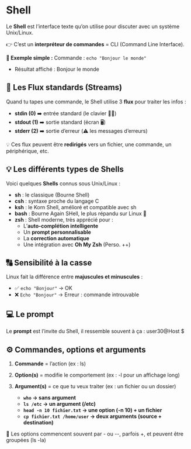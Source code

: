 # Shell

Le **Shell** est l’interface texte qu’on utilise pour discuter avec un système Unix/Linux. 

👉 C’est un **interpréteur de commandes** = CLI (Command Line Interface).

**💬 Exemple simple :** Commande : `echo "Bonjour le monde"` 
- Résultat affiché : Bonjour le monde



## **🔁 Les Flux standards (Streams)**

Quand tu tapes une commande, le Shell utilise 3 **flux** pour traiter les infos :

- **stdin (0)** ➡️ entrée standard (le clavier 🧑‍💻)
- **stdout (1)** ➡️ sortie standard (écran 🖥️)
- **stderr (2)** ➡️ sortie d’erreur (⚠️ les messages d’erreurs)

💡 Ces flux peuvent être **redirigés** vers un fichier, une commande, un périphérique, etc.



## **💡 Les différents types de Shells**

Voici quelques **Shells** connus sous Unix/Linux :

- **sh** : le classique (Bourne Shell)
- **csh** : syntaxe proche du langage C
- **ksh** : le Korn Shell, amélioré et compatible avec sh
- **bash** : Bourne Again SHell, le plus répandu sur Linux 🐧
- **zsh** : Shell moderne, très apprécié pour :
  - L’**auto-complétion intelligente**
  - Un **prompt personnalisable**
  - La **correction automatique**
  - Une intégration avec **Oh My Zsh** (Perso. ++)



## **🔠 Sensibilité à la casse**

Linux fait la différence entre **majuscules et minuscules** :

- ✅ `echo "Bonjour"` → OK
- ❌ `Echo "Bonjour"` → Erreur : commande introuvable



## **💻 Le prompt**

Le **prompt** est l’invite du Shell, il ressemble souvent à ça : user30@Host $



## **⚙️ Commandes, options et arguments**

1.  **Commande** = l’action (ex : ls)
2.  **Option(s)** = modifie le comportement (ex : -l pour un affichage long)
3.  **Argument(s)** = ce que tu veux traiter (ex : un fichier ou un dossier)

    - **`who` → sans argument**
    - **`ls /etc` → un argument (/etc)**
    - **`head -n 10 fichier.txt` → une option (-n 10) + un fichier**
    - **`cp fichier.txt /home/user` → deux arguments (source + destination)**

📌 Les options commencent souvent par - ou --, parfois +, et peuvent être groupées (ls -la)
